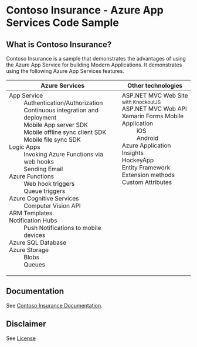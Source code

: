 # Contoso Insurance - Azure App Services Code Sample

## What is Contoso Insurance?
Contoso Insurance is a sample that demonstrates the advantages of using the Azure App Service for building Modern Applications.  It demonstrates using the following Azure App Services features.

<table style="width: 100%">
  <thead>
    <th>Azure Services</th>
    <th>Other technologies</th>
  </thead>
  <tbody>
    <tr style="vertical-align: text-top">
      <td>
        <dl>
          <dt>App Service</dt>
            <dd>Authentication/Authorization</dd>
            <dd>Continuous integration and deployment</dd>
            <dd>Mobile App server SDK
            <dd>Mobile offline sync client SDK</dd>
            <dd>Mobile file sync SDK</dd>
          <dt>Logic Apps</dt>
            <dd>Invoking Azure Functions via web hooks</dd>
            <dd>Sending Email</dd>
          <dt>Azure Functions</dt>
            <dd>Web hook triggers
            <dd>Queue triggers</dd>
          <dt>Azure Cognitive Services</dt>
            <dd>Computer Vision API</dd>
          <dt>ARM Templates</dt>
          <dt>Notification Hubs</dt>
            <dd>Push Notifications to mobile devices</dd>
          <dt>Azure SQL Database</dt>
          <dt>Azure Storage</dt>
            <dd>Blobs</dd>
            <dd>Queues</dd>
        </dl>
      </td>
      <td>
        <dl>
          <dt>ASP.NET MVC Web Site <small>with KnockoutJS</small></dt>
          <dt>ASP.NET MVC Web API</dt>
          <dt>Xamarin Forms Mobile Application</dt>
            <dd>iOS</dd>
            <dd>Android</dd>
          <dt>Azure Application Insights</dt>
          <dt>HockeyApp</dt>
          <dt>Entity Framework</dt>
          <dt>Extension methods</dt>
          <dt>Custom Attributes</dt>
        </dl>
      </td>
    </tr>
  </tbody>
</table>

## Documentation

See [Contoso Insurance Documentation](https://syntaxc4-msft.github.io/ContosoInsurance).


## Disclaimer

See [License](LICENSE.txt)